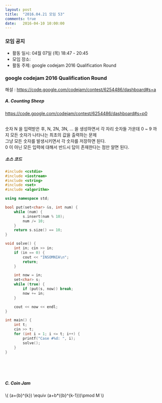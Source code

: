 ```yaml
---
layout: post
title:  "2016.04.21 모임 53"
comments: true
date:   2016-04-10 10:00:00
---
```


### 모임 공지

- 활동 일시: 04월 07일 (목) 18:47 - 20:45
- 모임 장소: 
- 활동 주제: google codejam 2016  Qualification Round


### google codejam 2016  Qualification Round

해설 : https://code.google.com/codejam/contest/6254486/dashboard#s=a
<br>

##### A. Counting Sheep

https://code.google.com/codejam/contest/6254486/dashboard#s=p0

<br>
숫자 N 을 입력받은 후,
N, 2N, 3N, ... 을 생성하면서 각 자리 숫자들 가운데 0 ~ 9 까지 모든 숫자가 나타나는 최초의 값을 출력하는 문제

<br>
그냥 모든 숫자를 발생시키면서 각 숫자를 저장하면 된다.
<br>
0 이 아닌 모든 입력에 대해서 반드시 답이 존재한다는 점만 알면 된다.


##### 소스 코드

```cpp
#include <cstdio>
#include <iostream>
#include <string>
#include <set>
#include <algorithm>

using namespace std;

bool put(set<char> &s, int num) {
    while (num) {
        s.insert(num % 10);
        num /= 10;
    }
    return s.size() == 10;
}

void solve() {
    int in; cin >> in;
    if (in == 0) {
        cout << "INSOMNIA\n";
        return;
    }

    int now = in;
    set<char> s;
    while (true) {
        if (put(s, now)) break;
        now += in;
    }

    cout << now << endl;
}

int main() {
    int t;
    cin >> t;
    for (int i = 1; i <= t; i++) {
        printf("Case #%d: ", i);
        solve();
    }
}
```

<br>
<br>
<br>

##### C. Coin Jam

\\( (a+{b}^{k}) \equiv (a+b*({b}^{k-1}))\pmod M \\) 
